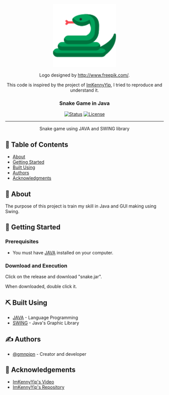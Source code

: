 <p align="center">
  <a href="" rel="noopener">
 <img width=200px height=200px src="assets/snakeIcon.png" alt="Project logo"></a>
</p>

<p align="center">Logo designed by <a href="http://www.freepik.com/">http://www.freepik.com/</a>.
</p>
<p align="center">This code is inspired by the project of <a href="https://github.com/ImKennyYip/snake-java">ImKennyYip</a>, I tried to reproduce and understand it.
</p>

<h3 align="center">Snake Game in Java</h3>

<div align="center">

[![Status](https://img.shields.io/badge/status-active-success.svg)]()
[![License](https://img.shields.io/badge/license-MIT-blue.svg)](/LICENSE)

</div>

---

<p align="center"> Snake game using JAVA and SWING library
    <br> 
</p>

## 📝 Table of Contents

- [About](#about)
- [Getting Started](#getting_started)
- [Built Using](#built_using)
- [Authors](#authors)
- [Acknowledgments](#acknowledgement)

## 🧐 About <a name = "about"></a>

The purpose of this project is train my skill in Java and GUI making using Swing.

## 🏁 Getting Started <a name = "getting_started"></a>

### Prerequisites

- You must have <a href="https://javadl.oracle.com/webapps/download/AutoDL?BundleId=248737_8c876547113c4e4aab3c868e9e0ec572">JAVA</a> installed on your computer.

### Download and Execution

Click on the release and download "snake.jar".

When downloaded, double click it.

## ⛏️ Built Using <a name = "built_using"></a>

- [JAVA](https://www.java.com/es/) - Language Programming
- [SWING](https://docs.oracle.com/javase/6/docs/technotes/guides/swing/) - Java's Graphic Library

## ✍️ Authors <a name = "authors"></a>

- [@gmnpjpn](https://github.com/kylelobo) - Creator and developer

## 🎉 Acknowledgements <a name = "acknowledgement"></a>

- <a href="https://www.youtube.com/watch?v=Y62MJny9LHg&t=1s">ImKennyYip's Video</a>
- <a href="https://github.com/ImKennyYip/snake-java">ImKennyYip's Repository</a>
